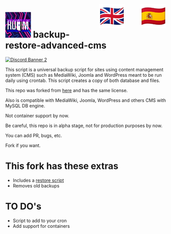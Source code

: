 <a href="https://github.com/techshareroom/backup-restore-advanced-cms/blob/main/READMEesES.md" target="_blank"><img src="https://github.com/techshareroom/resources/raw/main/images/languages/spain.png" width="80" img align="right"></a>
<a href="https://github.com/techshareroom/backup-restore-advanced-cms" target="_blank"><img src="https://github.com/techshareroom/resources/raw/main/images/languages/united-kingdom.png" width="80" style="vertical-align:middle;margin:0px 50px" img align="right"></a>

<img src="https://github.com/techshareroom/resources/raw/main/images/Techshare_room_Logo3_1.gif" width="80"> backup-restore-advanced-cms
=============================================

<a href="https://discord.gg/hbAHGSYGfs">
<img src="https://discordapp.com/api/guilds/750051000664064141/widget.png?style=banner2" alt="Discord Banner 2"/>
</a>

This script is a universal backup script for sites using content management system (CMS) such as MediaWiki, Joomla and WordPress meant to be run daily using crontab. This script creates a copy of both database and files.

This repo was forked from [here](https://github.com/erkkimon/backup-advanced) and has the same license.

Also is compatible with MediaWiki, Joomla, WordPress and others CMS with MySQL DB engine.

Not container support by now.

Be careful, this repo is in alpha stage, not for production purposes by now.

You can add PR, bugs, etc.

Fork if you want.

This fork has these extras
=============================================

* Includes a [restore script](https://github.com/TechShareRoom/backup-restore-advanced-cms/blob/master/restore-advanced.sh) 
* Removes old backups

TO DO's
=============================================

* Script to add to your cron
* Add support for containers
